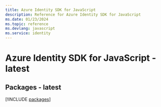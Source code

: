 ```yaml
---
title: Azure Identity SDK for JavaScript
description: Reference for Azure Identity SDK for JavaScript
ms.date: 01/23/2024
ms.topic: reference
ms.devlang: javascript
ms.service: identity
---
```

# Azure Identity SDK for JavaScript - latest
## Packages - latest
[!INCLUDE [packages](identity-index.md)]